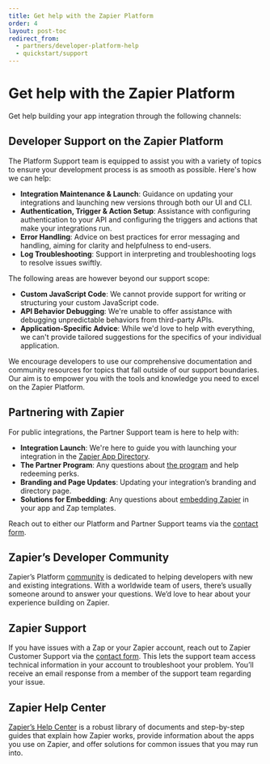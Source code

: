 ```yaml
---
title: Get help with the Zapier Platform
order: 4
layout: post-toc
redirect_from:
  - partners/developer-platform-help
  - quickstart/support
---
```


# Get help with the Zapier Platform

Get help building your app integration through the following channels:

## Developer Support on the Zapier Platform

The Platform Support team is equipped to assist you with a variety of topics to ensure your development process is as smooth as possible. Here's how we can help:

- **Integration Maintenance & Launch**: Guidance on updating your integrations and launching new versions through both our UI and CLI.
- **Authentication, Trigger & Action Setup**: Assistance with configuring authentication to your API and configuring the triggers and actions that make your integrations run.
- **Error Handling**: Advice on best practices for error messaging and handling, aiming for clarity and helpfulness to end-users.
- **Log Troubleshooting**: Support in interpreting and troubleshooting logs to resolve issues swiftly.

The following areas are however beyond our support scope:

- **Custom JavaScript Code**: We cannot provide support for writing or structuring your custom JavaScript code.
- **API Behavior Debugging**: We're unable to offer assistance with debugging unpredictable behaviors from third-party APIs.
- **Application-Specific Advice**: While we'd love to help with everything, we can't provide tailored suggestions for the specifics of your individual application.

We encourage developers to use our comprehensive documentation and community resources for topics that fall outside of our support boundaries. Our aim is to empower you with the tools and knowledge you need to excel on the Zapier Platform.

## Partnering with Zapier

For public integrations, the Partner Support team is here to help with:

- **Integration Launch**: We're here to guide you with launching your integration in the [Zapier App Directory](https://zapier.com/apps).
- **The Partner Program**: Any questions about [the program](https://zapier.com/platform/partner-program) and help redeeming perks.
- **Branding and Page Updates**: Updating your integration’s branding and directory page.
- **Solutions for Embedding**: Any questions about [embedding Zapier](https://platform.zapier.com/embed/overview) in your app and Zap templates.

Reach out to either our Platform and Partner Support teams via the [contact form](https://developer.zapier.com/contact).

## Zapier’s Developer Community

Zapier’s Platform [community](https://community.zapier.com/p/developer-zone) is dedicated to helping developers with new and existing integrations. With a worldwide team of users, there’s usually someone around to answer your questions. We’d love to hear about your experience building on Zapier.

## Zapier Support

If you have issues with a Zap or your Zapier account, reach out to Zapier Customer Support via the [contact form](https://zapier.com/app/contact-us). This lets the support team access technical information in your account to troubleshoot your problem. You’ll receive an email response from a member of the support team regarding your issue.

## Zapier Help Center

[Zapier’s Help Center](https://zapier.com/help) is a robust library of documents and step-by-step guides that explain how Zapier works, provide information about the apps you use on Zapier, and offer solutions for common issues that you may run into.
